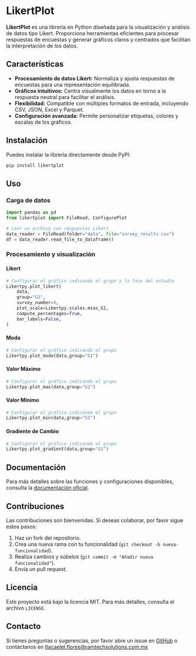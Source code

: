 # LikertPlot

**LikertPlot** es una librería en Python diseñada para la visualización y análisis de datos tipo Likert. Proporciona herramientas eficientes para procesar respuestas de encuestas y generar gráficos claros y centrados que facilitan la interpretación de los datos.

## Características

- **Procesamiento de datos Likert:** Normaliza y ajusta respuestas de encuestas para una representación equilibrada.
- **Gráficos intuitivos:** Centra visualmente los datos en torno a la respuesta neutral para facilitar el análisis.
- **Flexibilidad:** Compatible con múltiples formatos de entrada, incluyendo CSV, JSON, Excel y Parquet.
- **Configuración avanzada:** Permite personalizar etiquetas, colores y escalas de los gráficos.

## Instalación

Puedes instalar la librería directamente desde PyPI:

```bash
pip install likertplot
```

## Uso

### Carga de datos

```python
import pandas as pd
from likertplot import FileRead, ConfigurePlot

# Leer un archivo con respuestas Likert
data_reader = FileRead(folder="data", file="survey_results.csv")
df = data_reader.read_file_to_dataframe()
```

### Procesamiento y visualización

#### Likert

```python
# Configurar el gráfico indicando el grupo y la fase del estudio
Likertpy.plot_likert(
    data,
    group="G1",
    survey_number=0,
    plot_scale=Likertpy.scales.msas_G1,
    compute_percentages=True,
    bar_labels=False,
)
```

#### Moda

```python
# Configurar el gráfico indicando el grupo 
Likertpy.plot_mode(data,group="G1")
```

#### Valor Máximo

```python
# Configurar el gráfico indicando el grupo 
Likertpy.plot_max(data,group="G1")
```

#### Valor Mínimo

```python
# Configurar el gráfico indicando el grupo 
Likertpy.plot_min(data,group="G1")
```

#### Gradiente de Cambio

```python
# Configurar el gráfico indicando el grupo 
Likertpy.plot_gradient(data,group="G1")
```

## Documentación

Para más detalles sobre las funciones y configuraciones disponibles, consulta la [documentación oficial](https://github.com/Tlacaelel97/Likertpy).

## Contribuciones

Las contribuciones son bienvenidas. Si deseas colaborar, por favor sigue estos pasos:

1. Haz un fork del repositorio.
2. Crea una nueva rama con tu funcionalidad (`git checkout -b nueva-funcionalidad`).
3. Realiza cambios y súbelos (`git commit -m "Añadir nueva funcionalidad"`).
4. Envía un pull request.

## Licencia

Este proyecto está bajo la licencia MIT. Para más detalles, consulta el archivo `LICENSE`.

## Contacto

Si tienes preguntas o sugerencias, por favor abre un issue en [GitHub](https://github.com/Tlacaelel97/Likertpy/issues) o contáctanos en tlacaelel.flores@ramtechsolutions.com.mx

